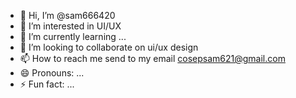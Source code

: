 - 👋 Hi, I’m @sam666420
- 👀 I’m interested in UI/UX 
- 🌱 I’m currently learning ...
- 💞️ I’m looking to collaborate on ui/ux design
- 📫 How to reach me send to my email cosepsam621@gmail.com
- 😄 Pronouns: ...
- ⚡ Fun fact: ...

<!---
sam666420/sam666420 is a ✨ special ✨ repository because its `README.md` (this file) appears on your GitHub profile.
You can click the Preview link to take a look at your changes.
--->
